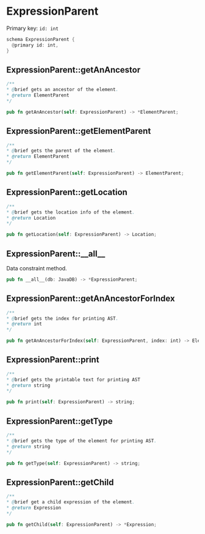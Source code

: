 # ExpressionParent

Primary key: `id: int`

```rust
schema ExpressionParent {
  @primary id: int,
}
```
## ExpressionParent::getAnAncestor

```java
/**
* @brief gets an ancestor of the element.
* @return ElementParent 
*/
```
```rust
pub fn getAnAncestor(self: ExpressionParent) -> *ElementParent;
```
## ExpressionParent::getElementParent

```java
/**
* @brief gets the parent of the element.
* @return ElementParent 
*/
```
```rust
pub fn getElementParent(self: ExpressionParent) -> ElementParent;
```
## ExpressionParent::getLocation

```java
/**
* @brief gets the location info of the element.
* @return Location 
*/
```
```rust
pub fn getLocation(self: ExpressionParent) -> Location;
```
## ExpressionParent::\_\_all\_\_

Data constraint method.

```rust
pub fn __all__(db: JavaDB) -> *ExpressionParent;
```
## ExpressionParent::getAnAncestorForIndex

```java
/**
* @brief gets the index for printing AST.
* @return int 
*/
```
```rust
pub fn getAnAncestorForIndex(self: ExpressionParent, index: int) -> ElementParent;
```
## ExpressionParent::print

```java
/**
* @brief gets the printable text for printing AST
* @return string 
*/
```
```rust
pub fn print(self: ExpressionParent) -> string;
```
## ExpressionParent::getType

```java
/**
* @brief gets the type of the element for printing AST.
* @return string 
*/
```
```rust
pub fn getType(self: ExpressionParent) -> string;
```
## ExpressionParent::getChild

```java
/**
* @brief get a child expression of the element. 
* @return Expression 
*/
```
```rust
pub fn getChild(self: ExpressionParent) -> *Expression;
```
